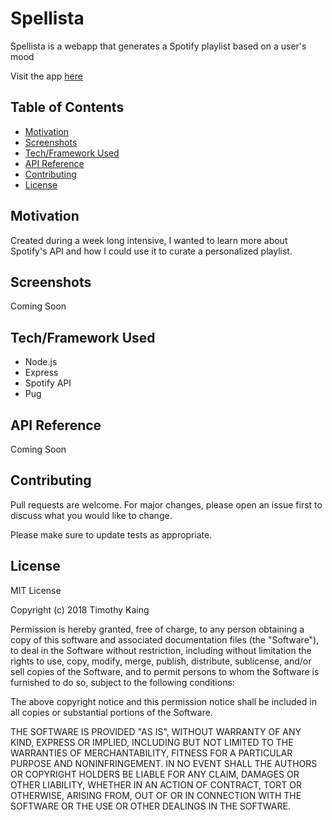 # Spellista

Spellista is a webapp that generates a Spotify playlist based on a user's mood

Visit the app [here](https://spellista.herokuapp.com)

## Table of Contents
- [Motivation](#motivation)
- [Screenshots](#screenshots)
- [Tech/Framework Used](#tech/framework-used)
- [API Reference](#api-reference)
- [Contributing](#contributing)
- [License](#license)

## Motivation

Created during a week long intensive, I wanted to learn more about Spotify's API and how I could use it to curate a personalized playlist.

## Screenshots

Coming Soon

## Tech/Framework Used

- Node.js
- Express
- Spotify API
- Pug

## API Reference

Coming Soon

## Contributing
Pull requests are welcome. For major changes, please open an issue first to discuss what you would like to change.

Please make sure to update tests as appropriate.

## License
MIT License

Copyright (c) 2018 Timothy Kaing

Permission is hereby granted, free of charge, to any person obtaining a copy
of this software and associated documentation files (the "Software"), to deal
in the Software without restriction, including without limitation the rights
to use, copy, modify, merge, publish, distribute, sublicense, and/or sell
copies of the Software, and to permit persons to whom the Software is
furnished to do so, subject to the following conditions:

The above copyright notice and this permission notice shall be included in all
copies or substantial portions of the Software.

THE SOFTWARE IS PROVIDED "AS IS", WITHOUT WARRANTY OF ANY KIND, EXPRESS OR
IMPLIED, INCLUDING BUT NOT LIMITED TO THE WARRANTIES OF MERCHANTABILITY,
FITNESS FOR A PARTICULAR PURPOSE AND NONINFRINGEMENT. IN NO EVENT SHALL THE
AUTHORS OR COPYRIGHT HOLDERS BE LIABLE FOR ANY CLAIM, DAMAGES OR OTHER
LIABILITY, WHETHER IN AN ACTION OF CONTRACT, TORT OR OTHERWISE, ARISING FROM,
OUT OF OR IN CONNECTION WITH THE SOFTWARE OR THE USE OR OTHER DEALINGS IN THE
SOFTWARE.
